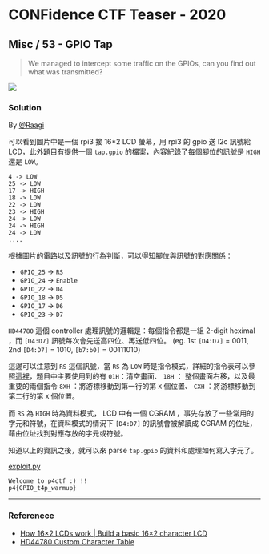 # CONFidence CTF Teaser - 2020

## Misc / 53 - GPIO Tap

> We managed to intercept some traffic on the GPIOs, can you find out what was transmitted?

![](https://i.imgur.com/ZXll565.jpg)


### Solution

By [@Raagi](https://github.com/nashi5566)


可以看到圖片中是一個 rpi3 接 16*2 LCD 螢幕，用 rpi3 的 gpio 送 l2c 訊號給 LCD，此外題目有提供一個 `tap.gpio` 的檔案，內容紀錄了每個腳位的訊號是 `HIGH` 還是 `LOW`。

```=
4 -> LOW
25 -> LOW
17 -> HIGH
18 -> LOW
22 -> LOW
23 -> HIGH
24 -> LOW
24 -> HIGH
24 -> LOW
....
```

根據圖片的電路以及訊號的行為判斷，可以得知腳位與訊號的對應關係：
* `GPIO_25` -> `RS`
* `GPIO_24` -> `Enable`
* `GPIO_22` -> `D4`
* `GPIO_18` -> `D5`
* `GPIO_17` -> `D6`
* `GPIO_23` -> `D7`

`HD44780` 這個 controller 處理訊號的邏輯是：每個指令都是一組 2-digit heximal ，而 `[D4:D7]` 訊號每次會先送高四位、再送低四位。 (eg. 1st `[D4:D7]` = 0011, 2nd `[D4:D7]` = 1010, `[b7:b0]` = 00111010)

這邊可以注意到 `RS` 這個訊號，當 `RS` 為 `LOW` 時是指令模式，詳細的指令表可以參照[這裡](https://www.electronicsforu.com/resources/learn-electronics/16x2-lcd-pinout-diagram)，題目中主要使用到的有 `01H`：清空畫面、 `18H` ： 整個畫面右移，以及最重要的兩個指令 `8XH` ：將游標移動到第一行的第 `X` 個位置、 `CXH` ：將游標移動到第二行的第 `X` 個位置。

而 `RS` 為 `HIGH` 時為資料模式， LCD 中有一個 CGRAM ，事先存放了一些常用的字元和符號，在資料模式的情況下 `[D4:D7]` 的訊號會被解讀成 CGRAM 的位址，藉由位址找到對應存放的字元或符號。

知道以上的資訊之後，就可以來 parse `tap.gpio` 的資料和處理如何寫入字元了。

[exploit.py](https://github.com/nashi5566/ctf_writeups/blob/master/gpio-tap/exploit.py)

```
Welcome to p4ctf :) !!
p4{GPIO_t4p_warmup}
```

---
### Referenece

* [How 16×2 LCDs work | Build a basic 16×2 character LCD](https://www.electronicsforu.com/resources/learn-electronics/16x2-lcd-pinout-diagram)
* [HD44780 Custom Character Table](https://circuitdigest.com/sites/default/files/inlineimages/datasheet-of-lcd-controller-IC-HD44780.png)
